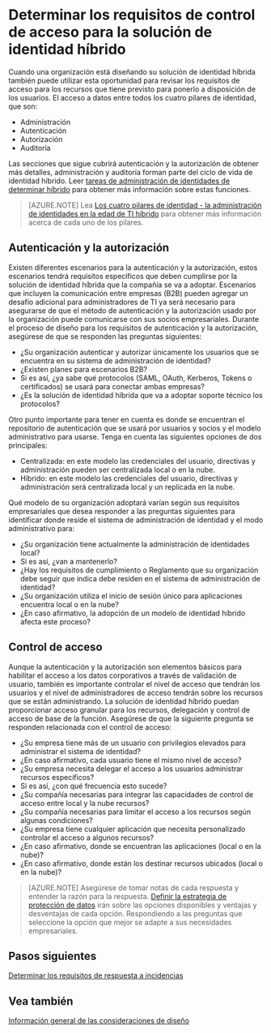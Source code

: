 
<properties
    pageTitle="Azure Active Directory híbrido identidad consideraciones de diseño - determinar los requisitos de control de acceso | Microsoft Azure"
    description="Trata sobre los pilares de identidad y la identificación de los requisitos de acceso para los recursos para los usuarios en un entorno híbrido."
    documentationCenter=""
    services="active-directory"
    authors="billmath"
    manager="femila"
    editor=""/>

<tags
    ms.service="active-directory"
    ms.devlang="na"
    ms.topic="article"
    ms.tgt_pltfrm="na"
    ms.workload="identity"
    ms.date="08/08/2016"
    ms.author="billmath"/>

# <a name="determine-access-control-requirements-for-your-hybrid-identity-solution"></a>Determinar los requisitos de control de acceso para la solución de identidad híbrido
Cuando una organización está diseñando su solución de identidad híbrida también puede utilizar esta oportunidad para revisar los requisitos de acceso para los recursos que tiene previsto para ponerlo a disposición de los usuarios. El acceso a datos entre todos los cuatro pilares de identidad, que son:

- Administración
- Autenticación
- Autorización
- Auditoría

Las secciones que sigue cubrirá autenticación y la autorización de obtener más detalles, administración y auditoría forman parte del ciclo de vida de identidad híbrido. Leer [tareas de administración de identidades de determinar híbrido](active-directory-hybrid-identity-design-considerations-hybrid-id-management-tasks.md) para obtener más información sobre estas funciones.

>[AZURE.NOTE]
Lea [Los cuatro pilares de identidad - la administración de identidades en la edad de TI híbrido](http://social.technet.microsoft.com/wiki/contents/articles/15530.the-four-pillars-of-identity-identity-management-in-the-age-of-hybrid-it.aspx) para obtener más información acerca de cada uno de los pilares.

## <a name="authentication-and-authorization"></a>Autenticación y la autorización
Existen diferentes escenarios para la autenticación y la autorización, estos escenarios tendrá requisitos específicos que deben cumplirse por la solución de identidad híbrida que la compañía se va a adoptar. Escenarios que incluyen la comunicación entre empresas (B2B) pueden agregar un desafío adicional para administradores de TI ya será necesario para asegurarse de que el método de autenticación y la autorización usado por la organización puede comunicarse con sus socios empresariales. Durante el proceso de diseño para los requisitos de autenticación y la autorización, asegúrese de que se responden las preguntas siguientes:

- ¿Su organización autenticar y autorizar únicamente los usuarios que se encuentra en su sistema de administración de identidad?
 - ¿Existen planes para escenarios B2B?
 - Si es así, ¿ya sabe qué protocolos (SAML, OAuth, Kerberos, Tokens o certificados) se usará para conectar ambas empresas?
- ¿Es la solución de identidad híbrida que va a adoptar soporte técnico los protocolos?

Otro punto importante para tener en cuenta es donde se encuentran el repositorio de autenticación que se usará por usuarios y socios y el modelo administrativo para usarse. Tenga en cuenta las siguientes opciones de dos principales:
- Centralizada: en este modelo las credenciales del usuario, directivas y administración pueden ser centralizada local o en la nube.
- Híbrido: en este modelo las credenciales del usuario, directivas y administración será centralizada local y un replicada en la nube.

Qué modelo de su organización adoptará varían según sus requisitos empresariales que desea responder a las preguntas siguientes para identificar donde reside el sistema de administración de identidad y el modo administrativo para:

- ¿Su organización tiene actualmente la administración de identidades local?
 - Si es así, ¿van a mantenerlo?
 - ¿Hay los requisitos de cumplimiento o Reglamento que su organización debe seguir que indica debe residen en el sistema de administración de identidad?
- ¿Su organización utiliza el inicio de sesión único para aplicaciones encuentra local o en la nube?
 - ¿En caso afirmativo, la adopción de un modelo de identidad híbrido afecta este proceso?

## <a name="access-control"></a>Control de acceso
Aunque la autenticación y la autorización son elementos básicos para habilitar el acceso a los datos corporativos a través de validación de usuario, también es importante controlar el nivel de acceso que tendrán los usuarios y el nivel de administradores de acceso tendrán sobre los recursos que se están administrando. La solución de identidad híbrido puedan proporcionar acceso granular para los recursos, delegación y control de acceso de base de la función. Asegúrese de que la siguiente pregunta se responden relacionada con el control de acceso:

- ¿Su empresa tiene más de un usuario con privilegios elevados para administrar el sistema de identidad?
 - ¿En caso afirmativo, cada usuario tiene el mismo nivel de acceso?
- ¿Su empresa necesita delegar el acceso a los usuarios administrar recursos específicos?
 - Si es así, ¿con qué frecuencia esto sucede?
- ¿Su compañía necesarias para integrar las capacidades de control de acceso entre local y la nube recursos?
- ¿Su compañía necesarias para limitar el acceso a los recursos según algunas condiciones?
- ¿Su empresa tiene cualquier aplicación que necesita personalizado controlar el acceso a algunos recursos?
 - ¿En caso afirmativo, donde se encuentran las aplicaciones (local o en la nube)?
 - ¿En caso afirmativo, donde están los destinar recursos ubicados (local o en la nube)?

>[AZURE.NOTE]
Asegúrese de tomar notas de cada respuesta y entender la razón para la respuesta. [Definir la estrategia de protección de datos](active-directory-hybrid-identity-design-considerations-data-protection-strategy.md) irán sobre las opciones disponibles y ventajas y desventajas de cada opción.  Respondiendo a las preguntas que seleccione la opción que mejor se adapte a sus necesidades empresariales.

## <a name="next-steps"></a>Pasos siguientes

[Determinar los requisitos de respuesta a incidencias](active-directory-hybrid-identity-design-considerations-incident-response-requirements.md)

## <a name="see-also"></a>Vea también
[Información general de las consideraciones de diseño](active-directory-hybrid-identity-design-considerations-overview.md)
